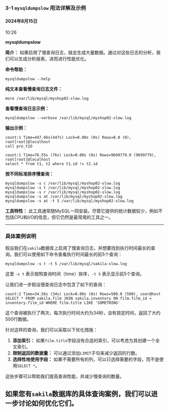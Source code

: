 ### 3-1 `mysqldumpslow` 用法详解及示例

#### 2024年8月15日
10:26

**mysqldumpslow**

**简介：**
如果启用了慢查询日志，就会生成大量数据。通过对这些日志的分析，我们可以生成分析报表，进而进行性能优化。

**命令帮助：**
```
mysqldumpslow --help
```

**纯文本查看慢查询日志文件：**
```
more /var/lib/mysql/myshop02-slow.log
```

**查看慢查询日志示例：**
```
mysqldumpslow --verbose /var/lib/mysql/myshop02-slow.log
```

**输出示例：**
```
count:1 Time=447.66s(447s) Lock=0.00s (0s) Rows=0.0 (0), root[root]@localhost
call pro_t1O

count:1 Time=76.55s (76s) Lock=0.00s (0s) Rows=9699779.0 (9699779), root[root]@localhost
select * from t1, t2 where t1.id != t2.id
```

**按不同标准排序慢查询：**
```
mysqldumpslow -s c /var/lib/mysql/myshop02-slow.log
mysqldumpslow -s t /var/lib/mysql/myshop02-slow.log
mysqldumpslow -s r /var/lib/mysql/myshop02-slow.log
mysqldumpslow -s at /var/lib/mysql/myshop02-slow.log
mysqldumpslow -s at -t 5 /var/lib/mysql/myshop02-slow.log
```

**工具特性：**
此工具通常随MySQL一同安装。尽管它提供的统计数据较少，例如不包括CPU和I/O的信息，但它仍然是最常用的工具之一。

---

### 具体案例说明

假设我们在`sakila`数据库上启用了慢查询日志，并想要找到执行时间最长的查询。我们可以使用如下命令查看执行时间最长的前5个查询：

```
mysqldumpslow -s t -t 5 /var/lib/mysql/sakila-slow.log
```

这里 `-s t` 表示按照查询时间（time）排序，`-t 5` 表示显示前5个查询。

让我们进一步假设慢查询日志中包含了如下的查询：

```
count:2 Time=34.56s (34s) Lock=0.00s (0s) Rows=500.0 (500), user@host
SELECT * FROM sakila.film JOIN sakila.inventory ON film.film_id = inventory.film_id WHERE film.title LIKE 'SOMETHING'
```

这个查询被执行了两次，每次执行时间大约为34秒，没有锁定时间，返回了大约500行数据。

针对这样的查询，我们可以采取以下优化措施：

1. **添加索引：** 如果`film.title`字段没有合适的索引，可以考虑为其创建一个全文索引。
2. **限制返回的数据量：** 可以通过添加`LIMIT`子句来减少返回的行数。
3. **选择性地使用字段：** 如果不需要所有的列，可以只选择需要的字段，而不是使用`SELECT *`。

这些步骤可以帮助我们提高查询性能，并减少慢查询的数量。

如果您有`sakila`数据库的具体查询案例，我们可以进一步讨论如何优化它们。
---